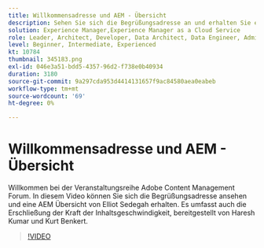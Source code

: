 ```yaml
---
title: Willkommensadresse und AEM - Übersicht
description: Sehen Sie sich die Begrüßungsadresse an und erhalten Sie eine AEM Übersicht, die das Entsperren der Geschwindigkeit von Inhalten abdeckt.
solution: Experience Manager,Experience Manager as a Cloud Service
role: Leader, Architect, Developer, Data Architect, Data Engineer, Admin, User
level: Beginner, Intermediate, Experienced
kt: 10784
thumbnail: 345183.png
exl-id: 046e3a51-bdd5-4357-96d2-f738e0b40934
duration: 3180
source-git-commit: 9a297cda953d4414131657f9ac84580aea0eabeb
workflow-type: tm+mt
source-wordcount: '69'
ht-degree: 0%

---
```


# Willkommensadresse und AEM - Übersicht

Willkommen bei der Veranstaltungsreihe Adobe Content Management Forum. In diesem Video können Sie sich die Begrüßungsadresse ansehen und eine AEM Übersicht von Elliot Sedegah erhalten. Es umfasst auch die Erschließung der Kraft der Inhaltsgeschwindigkeit, bereitgestellt von Haresh Kumar und Kurt Benkert.

>[!VIDEO](https://video.tv.adobe.com/v/345183/?quality=12&learn=on)
